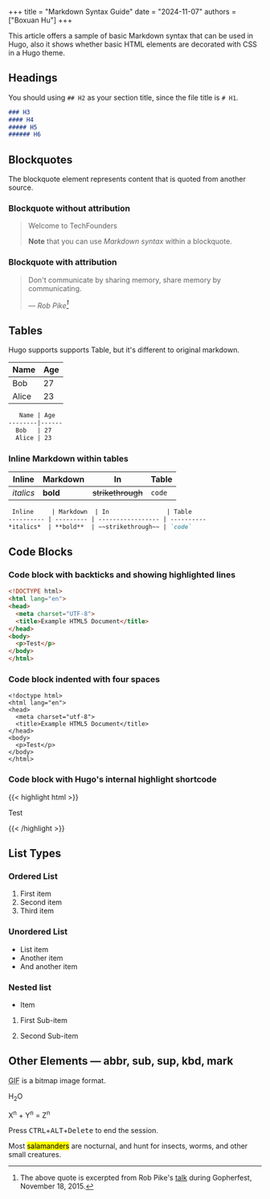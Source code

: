 +++
title = "Markdown Syntax Guide"
date = "2024-11-07"
authors = ["Boxuan Hu"]
+++

This article offers a sample of basic Markdown syntax that can be used in Hugo, also it shows whether basic HTML elements are decorated with CSS in a Hugo theme.

<!--more-->

## Headings

You should using `## H2` as your section title, since the file title is `# H1`.

```markdown
### H3
#### H4
##### H5
###### H6
```

## Blockquotes

The blockquote element represents content that is quoted from another source.

### Blockquote without attribution

> Welcome to TechFounders
>
> **Note** that you can use *Markdown syntax* within a blockquote.

### Blockquote with attribution

> Don't communicate by sharing memory, share memory by communicating.</p>
> — <cite>Rob Pike[^1]</cite>

[^1]: The above quote is excerpted from Rob Pike's [talk](https://www.youtube.com/watch?v=PAAkCSZUG1c) during Gopherfest, November 18, 2015.

## Tables

Hugo supports supports Table, but it's different to original markdown.

   Name | Age
--------|------
  Bob   | 27
  Alice | 23

```markdown
   Name | Age
--------|------
  Bob   | 27
  Alice | 23
```

### Inline Markdown within tables

 Inline     | Markdown  | In                | Table
---------- | --------- | ----------------- | ----------
*italics*  | **bold**  | ~~strikethrough~~ | `code`

```markdown
 Inline     | Markdown  | In                | Table
---------- | --------- | ----------------- | ----------
*italics*  | **bold**  | ~~strikethrough~~ | `code`
```

## Code Blocks

### Code block with backticks and showing highlighted lines

```html {linenos=table, hl_lines=[1,"4-5",8], linenostart=199}
<!DOCTYPE html>
<html lang="en">
<head>
  <meta charset="UTF-8">
  <title>Example HTML5 Document</title>
</head>
<body>
  <p>Test</p>
</body>
</html>
```

### Code block indented with four spaces

    <!doctype html>
    <html lang="en">
    <head>
      <meta charset="utf-8">
      <title>Example HTML5 Document</title>
    </head>
    <body>
      <p>Test</p>
    </body>
    </html>

### Code block with Hugo's internal highlight shortcode

{{< highlight html >}}
<!DOCTYPE html>
<html lang="en">
<head>
  <meta charset="UTF-8">
  <title>Example HTML5 Document</title>
</head>
<body>
  <p>Test</p>
</body>
</html>
{{< /highlight >}}

## List Types

### Ordered List

1. First item
2. Second item
3. Third item

### Unordered List

* List item
* Another item
* And another item

### Nested list

* Item

1. First Sub-item

2. Second Sub-item

## Other Elements — abbr, sub, sup, kbd, mark

<abbr title="Graphics Interchange Format">GIF</abbr> is a bitmap image format.

H<sub>2</sub>O

X<sup>n</sup> + Y<sup>n</sup> = Z<sup>n</sup>

Press <kbd>CTRL</kbd>+<kbd>ALT</kbd>+<kbd>Delete</kbd> to end the session.

Most <mark>salamanders</mark> are nocturnal, and hunt for insects, worms, and other small creatures.
